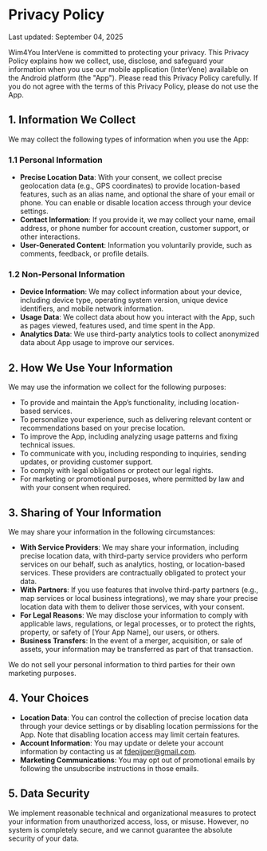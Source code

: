 # Privacy Policy

Last updated: September 04, 2025

Wim4You InterVene is committed to protecting your privacy. This Privacy Policy explains how we collect, use, disclose, and safeguard your information when you use our mobile application (InterVene) available on the Android platform (the "App"). Please read this Privacy Policy carefully. If you do not agree with the terms of this Privacy Policy, please do not use the App.

## 1. Information We Collect

We may collect the following types of information when you use the App:

### 1.1 Personal Information
- **Precise Location Data**: With your consent, we collect precise geolocation data (e.g., GPS coordinates) to provide location-based features, such as an alias name, and optional the share of your email or phone. You can enable or disable location access through your device settings.
- **Contact Information**: If you provide it, we may collect your name, email address, or phone number for account creation, customer support, or other interactions.
- **User-Generated Content**: Information you voluntarily provide, such as comments, feedback, or profile details.

### 1.2 Non-Personal Information
- **Device Information**: We may collect information about your device, including device type, operating system version, unique device identifiers, and mobile network information.
- **Usage Data**: We collect data about how you interact with the App, such as pages viewed, features used, and time spent in the App.
- **Analytics Data**: We use third-party analytics tools to collect anonymized data about App usage to improve our services.

## 2. How We Use Your Information

We may use the information we collect for the following purposes:
- To provide and maintain the App’s functionality, including location-based services.
- To personalize your experience, such as delivering relevant content or recommendations based on your precise location.
- To improve the App, including analyzing usage patterns and fixing technical issues.
- To communicate with you, including responding to inquiries, sending updates, or providing customer support.
- To comply with legal obligations or protect our legal rights.
- For marketing or promotional purposes, where permitted by law and with your consent when required.

## 3. Sharing of Your Information

We may share your information in the following circumstances:
- **With Service Providers**: We may share your information, including precise location data, with third-party service providers who perform services on our behalf, such as analytics, hosting, or location-based services. These providers are contractually obligated to protect your data.
- **With Partners**: If you use features that involve third-party partners (e.g., map services or local business integrations), we may share your precise location data with them to deliver those services, with your consent.
- **For Legal Reasons**: We may disclose your information to comply with applicable laws, regulations, or legal processes, or to protect the rights, property, or safety of [Your App Name], our users, or others.
- **Business Transfers**: In the event of a merger, acquisition, or sale of assets, your information may be transferred as part of that transaction.

We do not sell your personal information to third parties for their own marketing purposes.

## 4. Your Choices

- **Location Data**: You can control the collection of precise location data through your device settings or by disabling location permissions for the App. Note that disabling location access may limit certain features.
- **Account Information**: You may update or delete your account information by contacting us at fdepijper@gmail.com.
- **Marketing Communications**: You may opt out of promotional emails by following the unsubscribe instructions in those emails.

## 5. Data Security

We implement reasonable technical and organizational measures to protect your information from unauthorized access, loss, or misuse. However, no system is completely secure, and we cannot guarantee the absolute security of your data.

##